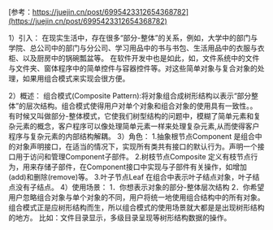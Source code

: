 [参考：https://juejin.cn/post/6995423312654368782](https://juejin.cn/post/6995423312654368782)

1）引入：
在现实生活中，存在很多“部分-整体”的关系，例如，大学中的部门与学院、总公司中的部门与分公司、学习用品中的书与书包、生活用品中的衣服与衣柜、以及厨房中的锅碗瓢盆等。
在软件开发中也是如此，如，文件系统中的文件与文件夹、窗体程序中的简单控件与容器控件等。对这些简单对象与复合对象的处理，如果用组合模式来实现会很方便。

2）概述：
组合模式(Composite Pattern):将对象组合成树形结构以表示“部分整体”的层次结构。组合模式使得用户对单个对象和组合对象的使用具有一致性。。
有时候又叫做部分-整体模式，它使我们树型结构的问题中，模糊了简单元素和复杂元素的概念，客户程序可以像处理简单元素一样来处理复杂元素,从而使得客户程序与复杂元素的内部结构解耦。
3）角色：
1.抽象根节点Component 是组合中的对象声明接口，在适当的情况下，实现所有类共有接口的默认行为。声明一个接口用于访问和管理Component子部件。
2.树枝节点Composite 定义有枝节点行为，用来存储子部件，在Component接口中实现与子部件有关操作，如增加(add)和删除(remove)等。
3.叶子节点Leaf 在组合中表示叶子结点对象，叶子结点没有子结点。
4）使用场景：
1．你想表示对象的部分-整体层次结构
2．你希望用户忽略组合对象与单个对象的不同，用户将统一地使用组合结构中的所有对象。
组合模式正是应树形结构而生，所以组合模式的使用场景就大都是是出现树形结构的地方。
比如：文件目录显示，多级目录呈现等树形结构数据的操作。




